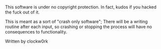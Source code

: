 This software is under no copyright protection.
In fact, kudos if you hacked the fuck out of it.

This is meant as a sort of "crash only software";
There will be a writing routine after each input,
so crashing or stopping the process will have 
no consequences to functionality.

Written by clockw0rk